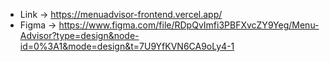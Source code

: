 * Link -> https://menuadvisor-frontend.vercel.app/
* Figma -> https://www.figma.com/file/RDpQvImfi3PBFXvcZY9Yeg/Menu-Advisor?type=design&node-id=0%3A1&mode=design&t=7U9YfKVN6CA9oLy4-1